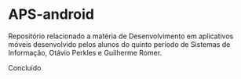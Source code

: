 # APS-android

Repositório relacionado a matéria de Desenvolvimento em aplicativos móveis desenvolvido pelos alunos do quinto período de Sistemas de Informação, Otávio Perkles e Guilherme Romer.


Concluido
